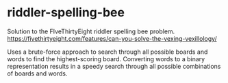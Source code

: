 # riddler-spelling-bee
Solution to the FIveThirtyEight riddler spelling bee problem.
https://fivethirtyeight.com/features/can-you-solve-the-vexing-vexillology/


Uses a brute-force approach to search through all possible boards and words to find the highest-scoring board.  Converting words to a binary representation results in a speedy search through all possible combinations of boards and words.
